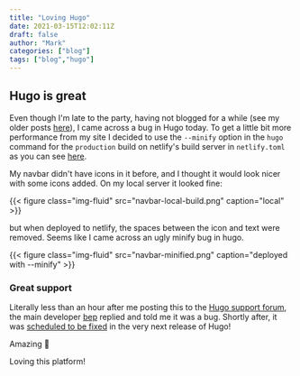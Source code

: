 ```yaml
---
title: "Loving Hugo"
date: 2021-03-15T12:02:11Z
draft: false
author: "Mark"
categories: ["blog"]
tags: ["blog","hugo"]
---
```


## Hugo is great

Even though I'm late to the party, having not blogged for a while (see my older posts [here](https://sabin.io/blog/author/Mark%20Allison)), I came across a bug in Hugo today. To get a little bit more performance from my site I decided to use the `--minify` option in the `hugo` command for the `production` build on netlify's build server in `netlify.toml` as you can see [here](https://github.com/markallisongit/blog/blob/f21a89b727b2d2f84d0dc54ea0724d61e3adf9f8/netlify.toml#L3).

My navbar didn't have icons in it before, and I thought it would look nicer with some icons added. On my local server it looked fine:

{{< figure class="img-fluid" src="navbar-local-build.png" caption="local" >}}

but when deployed to netlify, the spaces between the icon and text were removed. Seems like I came across an ugly minify bug in hugo.

{{< figure class="img-fluid" src="navbar-minified.png" caption="deployed with --minify" >}}

### Great support

Literally less than an hour after me posting this to the [Hugo support forum](https://discourse.gohugo.io/t/my-navbar-looks-different-after-deployment/31758), the main developer [bep](https://discourse.gohugo.io/u/bep/summary) replied and told me it was a bug. Shortly after, it was [scheduled to be fixed](https://github.com/gohugoio/hugo/issues/8332) in the very next release of Hugo! 

Amazing :slightly_smiling_face: 

Loving this platform!